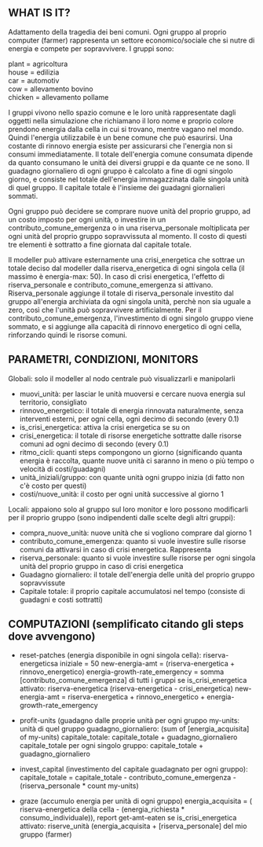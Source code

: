 ## WHAT IS IT?

Adattamento della tragedia dei beni comuni. Ogni gruppo al proprio computer (farmer) rappresenta un settore economico/sociale che si nutre di energia e compete per sopravvivere. I gruppi sono:

plant = agricoltura\
house = edilizia\
car = automotiv\
cow = allevamento bovino\
chicken = allevamento pollame

I gruppi vivono nello spazio comune e le loro unità rappresentate dagli oggetti nella simulazione che richiamano il loro nome e proprio colore prendono energia dalla cella in cui si trovano, mentre vagano nel mondo. Quindi l'energia utilizzabile è un bene comune che può esaurirsi. Una costante di rinnovo energia esiste per assicurarsi che l'energia non si consumi immediatamente. Il totale dell'energia comune consumata dipende da quanto consumano le unità dei diversi gruppi e da quante ce ne sono.
Il guadagno giornaliero di ogni gruppo è calcolato a fine di ogni singolo giorno, e consiste nel totale dell'energia immagazzinata dalle singola unità di quel gruppo. Il capitale totale è l'insieme dei guadagni giornalieri sommati. 

Ogni gruppo può decidere se comprare nuove unità del proprio gruppo, ad un costo imposto per ogni unità, o investire in un contributo_comune_emergenza o in una riserva_personale moltiplicata per ogni unità del proprio gruppo sopravvissuta al momento. Il costo di questi tre elementi è sottratto a fine giornata dal capitale totale. 

Il modeller può attivare esternamente una crisi_energetica che sottrae un totale deciso dal modeller dalla riserva_energetica di ogni singola cella (il massimo è energia-max: 50). In caso di crisi energetica, l'effetto di riserva_personale e contributo_comune_emergenza si attivano. Riserva_personale aggiunge il totale di riserva_personale investito dal gruppo all'energia archiviata da ogni singola unità, perchè non sia uguale a zero, così che l'unità può sopravvivere artificialmente. Per il contributo_comune_emergenza, l'investimento di ogni singolo gruppo viene sommato, e si aggiunge alla capacità di rinnovo energetico di ogni cella, rinforzando quindi le risorse comuni.

## PARAMETRI, CONDIZIONI, MONITORS

Globali: solo il modeller al nodo centrale può visualizzarli e manipolarli

* muovi_unità: per lasciar le unità muoversi e cercare nuova energia sul territorio, consigliato
* rinnovo_energetico: il totale di energia rinnovata naturalmente, senza interventi esterni, per ogni cella, ogni decimo di secondo (every 0.1)
* is_crisi_energetica: attiva la crisi energetica se su on
* crisi_energetica: il totale di risorse energetiche sottratte dalle risorse comuni ad ogni decimo di secondo (every 0.1)
* ritmo_cicli: quanti steps compongono un giorno (significando quanta energia è raccolta, quante nuove unità ci saranno in meno o più tempo o velocità di costi/guadagni)
* unità_iniziali/gruppo: con quante unità ogni gruppo inizia (di fatto  non c'è costo per questi)
* costi/nuove_unità: il costo per ogni unità successive al giorno 1

Locali: appaiono solo al gruppo sul loro monitor e loro possono modificarli per il proprio gruppo (sono indipendenti dalle scelte degli altri gruppi):

* compra_nuove_unità: nuove unità che si vogliono comprare dal giorno 1
* contributo_comune_emergenza: quanto si vuole investire sulle risorse comuni da attivarsi in caso di crisi energetica. Rappresenta 
* riserva_personale: quanto si vuole investire sulle risorse per ogni singola unità del proprio gruppo in caso di crisi energetica
* Guadagno giornaliero: il totale dell'energia delle unità del proprio gruppo sopravvissute
* Capitale totale: il proprio capitale accumulatosi nel tempo (consiste di guadagni e costi sottratti)

## COMPUTAZIONI (semplificato citando gli steps dove avvengono)

* reset-patches (energia disponibile in ogni singola cella):
riserva-energeticsa iniziale = 50
new-energia-amt = (riserva-energetica + rinnovo_energetico)
energia-growth-rate_emergency = somma [contributo_comune_emergenza] di tutti i gruppi
se is_crisi_energetica attivato:
riserva-energetica (riserva-energetica - crisi_energetica)
new-energia-amt = riserva-energetica + rinnovo_energetico + energia-growth-rate_emergency

*  profit-units (guadagno dalle proprie unità per ogni gruppo
my-units: unità di quel gruppo
guadagno_giornaliero: (sum of [energia_acquisita] of my-units)
capitale_totale: capitale_totale + guadagno_giornaliero
capitale_totale per ogni singolo gruppo: capitale_totale + guadagno_giornaliero

* invest_capital (investimento del capitale guadagnato per ogni gruppo):
capitale_totale = capitale_totale - contributo_comune_emergenza - (riserva_personale * count my-units)


* graze (accumulo energia per unità di ogni gruppo)
energia_acquisita = ( riserva-energetica della cella - (energia_richiesta * consumo_individuale)), report get-amt-eaten
se is_crisi_energetica attivato: riserve_unità (energia_acquisita + [riserva_personale] del mio gruppo (farmer)
